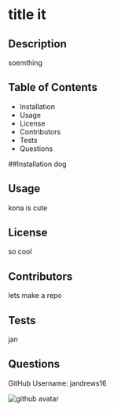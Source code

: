# title it

## Description
soemthing

## Table of Contents
- Installation
- Usage
- License
- Contributors
- Tests
- Questions

##Installation
dog 

## Usage
kona is cute

## License
so cool

## Contributors
lets make a repo

## Tests
jan

## Questions
GitHub Username: jandrews16

![github avatar](https://avatars3.githubusercontent.com/u/64562140?v=4)